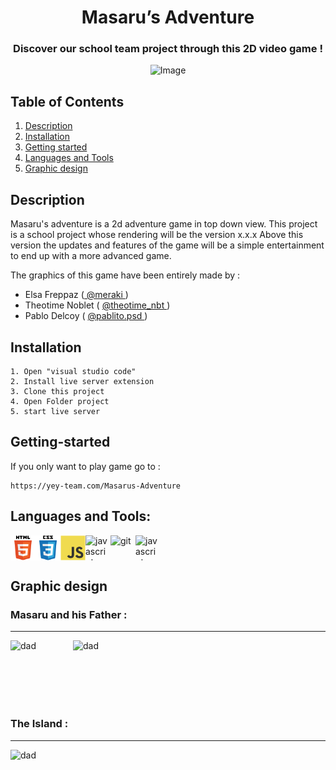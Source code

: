 
<div align="center">

# Masaru’s Adventure

### Discover our school team project through this 2D video game !

![Image](https://zupimages.net/up/23/14/vamr.png)

</div>
  


## Table of Contents
1. [Description](#Description)
2. [Installation](#Installation)
3. [Getting started](#Getting-started)
4. [Languages and Tools](#Languages-and-Tools)
5. [Graphic design](#graphic-design)


## Description

Masaru's adventure is a 2d adventure game in top down view.
This project is a school project whose rendering will be the version x.x.x
Above this version the updates and features of the game will be a simple entertainment to end up with a more advanced game.

The graphics of this game have been entirely made by :
- Elsa Freppaz (<a href="https://www.instagram.com/meraki.fr/" target="_blank" > @meraki </a>)
- Theotime Noblet ( <a href="https://www.instagram.com/theotime_nbt/" target="_blank" > @theotime_nbt </a> )
- Pablo Delcoy ( <a href="https://www.instagram.com/pablito.psd/" target="_blank" > @pablito.psd </a> )

## Installation

    1. Open "visual studio code"
    2. Install live server extension
    3. Clone this project
    4. Open Folder project
    5. start live server

## Getting-started

If you only want to play game go to : <br>

    https://yey-team.com/Masarus-Adventure

## Languages and Tools:

<p align="left" style="display: flex; align-items:center; justify-content:space-evenly; width:40%;">
<img src="https://raw.githubusercontent.com/devicons/devicon/master/icons/html5/html5-original-wordmark.svg" alt="html5" width="40" height="40"/>
<img src="https://raw.githubusercontent.com/devicons/devicon/master/icons/css3/css3-original-wordmark.svg" alt="css3" width="40" height="40"/> 
<img src="https://raw.githubusercontent.com/devicons/devicon/master/icons/javascript/javascript-original.svg" alt="javascript" width="40" height="40"/>
<img src="https://p5js.org/assets/img/p5js.svg" alt="javascript" width="40" height="40"/>
<img src="https://www.vectorlogo.zone/logos/git-scm/git-scm-icon.svg" alt="git" width="40" height="40"/>
<img src="https://upload.wikimedia.org/wikipedia/commons/thumb/9/9a/Visual_Studio_Code_1.35_icon.svg/1200px-Visual_Studio_Code_1.35_icon.svg.png" alt="javascript" width="40" height="40"/>


## Graphic design

### Masaru and his Father :
----------
<p align="left" style="display: flex; align-items:center; justify-content:space-between; width:20%;">
<img src="https://zupimages.net/up/23/14/in0d.png" alt="dad" width="100" height="100"/>
<img src="https://zupimages.net/up/23/14/61ir.png" alt="dad" width="100" height="100"/>
</p>

###  The Island :


----------


<img src="https://zupimages.net/up/23/14/mt0s.png" alt="dad" width="600" height="600"/>
